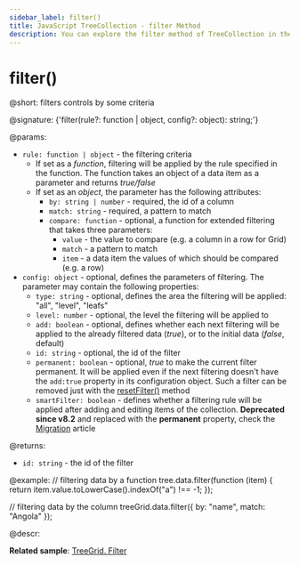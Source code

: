```yaml
---
sidebar_label: filter()
title: JavaScript TreeCollection - filter Method 
description: You can explore the filter method of TreeCollection in the documentation of the DHTMLX JavaScript UI library. Browse developer guides and API reference, try out code examples and live demos, and download a free 30-day evaluation version of DHTMLX Suite.
---
```


# filter()

@short: filters controls by some criteria

@signature: {'filter(rule?: function | object, config?: object): string;'}

@params:
- `rule: function | object` - the filtering criteria
	- If set as a *function*, filtering will be applied by the rule specified in the function. The function takes an object of a data item as a parameter and returns *true/false*
	- If set as an *object*, the parameter has the following attributes:
		- `by: string | number` - required, the id of a column
		- `match: string` - required, a pattern to match
		- `compare: function` - optional, a function for extended filtering that takes three parameters:
			- `value` - the value to compare (e.g. a column in a row for Grid)
			- `match` - a pattern to match
			- `item` - a data item the values of which should be compared (e.g. a row)
- `config: object` - optional, defines the parameters of filtering. The parameter may contain the following properties:
	- `type: string` - optional, defines the area the filtering will be applied: "all", "level", "leafs"
	- `level: number` - optional, the level the filtering will be applied to
	- `add: boolean` - optional, defines whether each next filtering will be applied to the already filtered data (<i>true</i>), or to the initial data (<i>false</i>, default)
	- `id: string` - optional, the id of the filter
	- `permanent: boolean` - optional, *true* to make the current filter permanent. It will be applied even if the next filtering doesn't have the `add:true` property in its configuration object. Such a filter can be removed just with the [resetFilter()](tree_collection/api/treecollection_resetfilter_method.md) method
	- `smartFilter: boolean` - defines whether a filtering rule will be applied after adding and editing items of the collection. **Deprecated since v8.2** and replaced with the **permanent** property, check the [Migration](migration.md/#81--82) article

@returns:
- `id: string` - the id of the filter

@example:
// filtering data by a function
tree.data.filter(function (item) {
    return item.value.toLowerCase().indexOf("a") !== -1;
});

// filtering data by the column
treeGrid.data.filter({
    by: "name",
    match: "Angola"
});

@descr:

**Related sample**: [TreeGrid. Filter](https://snippet.dhtmlx.com/epsslwcd)
